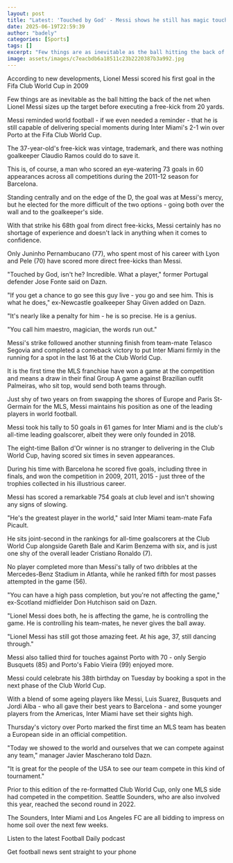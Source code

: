 ```yaml
---
layout: post
title: "Latest: 'Touched by God' - Messi shows he still has magic touch"
date: 2025-06-19T22:59:39
author: "badely"
categories: [Sports]
tags: []
excerpt: "Few things are as inevitable as the ball hitting the back of the net when Lionel Messi sizes up the target before executing a free-kick from 20 yards."
image: assets/images/c7eacbdb6a18511c23b2220387b3a992.jpg
---
```


According to new developments, Lionel Messi scored his first goal in the Fifa Club World Cup in 2009

Few things are as inevitable as the ball hitting the back of the net when Lionel Messi sizes up the target before executing a free-kick from 20 yards.

Messi reminded world football - if we even needed a reminder - that he is still capable of delivering special moments during Inter Miami's 2-1 win over Porto at the Fifa Club World Cup.

The 37-year-old's free-kick was vintage, trademark, and there was nothing goalkeeper Claudio Ramos could do to save it.

This is, of course, a man who scored an eye-watering 73 goals in 60 appearances across all competitions during the 2011-12 season for Barcelona.

Standing centrally and on the edge of the D, the goal was at Messi's mercy, but he elected for the more difficult of the two options - going both over the wall and to the goalkeeper's side.

With that strike his 68th goal from direct free-kicks, Messi certainly has no shortage of experience and doesn't lack in anything when it comes to confidence.

Only Juninho Pernambucano (77), who spent most of his career with Lyon and Pele (70) have scored more direct free-kicks than Messi.

"Touched by God, isn't he? Incredible. What a player," former Portugal defender Jose Fonte said on Dazn.

"If you get a chance to go see this guy live - you go and see him. This is what he does," ex-Newcastle goalkeeper Shay Given added on Dazn.

"It's nearly like a penalty for him - he is so precise. He is a genius.

"You call him maestro, magician, the words run out."

Messi's strike followed another stunning finish from team-mate Telasco Segovia and completed a comeback victory to put Inter Miami firmly in the running for a spot in the last 16 at the Club World Cup.

It is the first time the MLS franchise have won a game at the competition and means a draw in their final Group A game against Brazilian outfit Palmeiras, who sit top, would send both teams through.

Just shy of two years on from swapping the shores of Europe and Paris St-Germain for the MLS, Messi maintains his position as one of the leading players in world football.

Messi took his tally to 50 goals in 61 games for Inter Miami and is the club's all-time leading goalscorer, albeit they were only founded in 2018.

The eight-time Ballon d'Or winner is no stranger to delivering in the Club World Cup, having scored six times in seven appearances.

During his time with Barcelona he scored five goals, including three in finals, and won the competition in 2009, 2011, 2015 - just three of the trophies collected in his illustrious career.

Messi has scored a remarkable 754 goals at club level and isn't showing any signs of slowing.

"He's the greatest player in the world," said Inter Miami team-mate Fafa Picault.

He sits joint-second in the rankings for all-time goalscorers at the Club World Cup alongside Gareth Bale and Karim Benzema with six, and is just one shy of the overall leader Cristiano Ronaldo (7).

No player completed more than Messi's tally of two dribbles at the Mercedes-Benz Stadium in Atlanta, while he ranked fifth for most passes attempted in the game (56).

"You can have a high pass completion, but you're not affecting the game," ex-Scotland midfielder Don Hutchison said on Dazn.

"Lionel Messi does both, he is affecting the game, he is controlling the game. He is controlling his team-mates, he never gives the ball away.

"Lionel Messi has still got those amazing feet. At his age, 37, still dancing through."

Messi also tallied third for touches against Porto with 70 - only Sergio Busquets (85) and Porto's Fabio Vieira (99) enjoyed more.

Messi could celebrate his 38th birthday on Tuesday by booking a spot in the next phase of the Club World Cup.

With a blend of some ageing players like Messi, Luis Suarez, Busquets and Jordi Alba - who all gave their best years to Barcelona - and some younger players from the Americas, Inter Miami have set their sights high.

Thursday's victory over Porto marked the first time an MLS team has beaten a European side in an official competition.

"Today we showed to the world and ourselves that we can compete against any team," manager Javier Mascherano told Dazn.

"It is great for the people of the USA to see our team compete in this kind of tournament."

Prior to this edition of the re-formatted Club World Cup, only one MLS side had competed in the competition. Seattle Sounders, who are also involved this year, reached the second round in 2022.

The Sounders, Inter Miami and Los Angeles FC are all bidding to impress on home soil over the next few weeks.

Listen to the latest Football Daily podcast

Get football news sent straight to your phone

